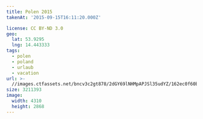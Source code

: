 ```yaml
---
title: Polen 2015
takenAt: '2015-09-15T16:11:20.000Z'

license: CC BY-ND 3.0
geo:
  lat: 53.9295
  lng: 14.443333
tags:
  - polen
  - poland
  - urlaub
  - vacation
url: >-
  //images.ctfassets.net/bncv3c2gt878/2dGY69lNHMpAPJSl35udYZ/162ec0f60b1cf2dfdf5508f708cb5992/polen-2015_25836927532_o
size: 3211393
image:
  width: 4310
  height: 2868
---
```

